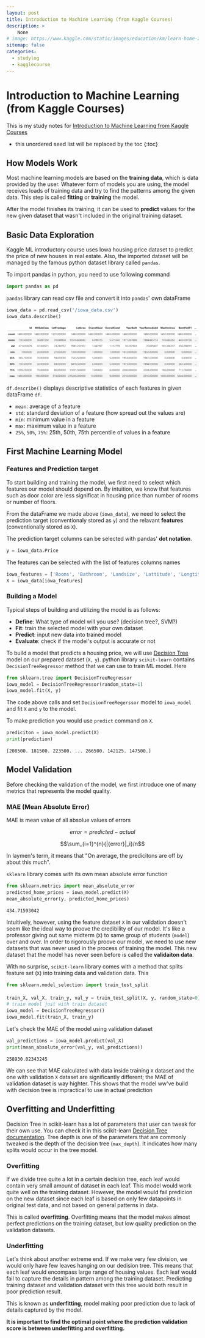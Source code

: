 ```yaml
---
layout: post
title: Introduction to Machine Learning (from Kaggle Courses)
description: >
    None
# image: https://www.kaggle.com/static/images/education/km/learn-home-208h@2x.png
sitemap: false
categories:
  - studylog
  - kagglecourse
---
```

# Introduction to Machine Learning (from Kaggle Courses)

This is my study notes for [Introduction to Machine Learning from Kaggle Courses]('https://www.kaggle.com/learn/intro-to-machine-learning')


* this unordered seed list will be replaced by the toc
{:toc}

## How Models Work
Most machine learning models are based on the **training data**, which is data provided by the user. Whatever form of models you are using, the model receives loads of training data and try to find the patterns among the given data. This step is called **fitting** or **training** the model. 

After the model finishes its training, it can be used to **predict** values for the new given dataset that wasn't included in the original training dataset. 

## Basic Data Exploration

Kaggle ML introductory course uses Iowa housing price dataset to predict the price of new houses in real estate. Also, the imported dataset will be managed by the famous python dataset library called `pandas`.

To import pandas in python, you need to use following command

```python
import pandas as pd
```

`pandas` library can read csv file and convert it into `pandas`' own dataFrame

```python
iowa_data = pd.read_csv('/iowa_data.csv')
iowa_data.describe()
```
![iowa_data](/assets/img/KaggleLearn/iowa_data_describe.png)

`df.describe()` displays descriptive statistics of each features in given dataFrame `df`. 
- `mean`: average of a feature
- `std`: standard deviation of a feature (how spread out the values are)
- `min`: minimum value in a feature
- `max`: maximum value in a feature
- `25%`, `50%`, `75%`: 25th, 50th, 75th percentile of values in a feature
	


## First Machine Learning Model

### Features and Prediction target

To start building and training the model, we first need to select which features our model should depend on. By intuition, we know that features such as door color are less significat in housing price than number of rooms or number of floors. 

From the dataFrame we made above (`iowa_data`), we need to select the prediction target (conventionaly stored as `y`) and the relavant **features** (conventionally stored as `X`).

The prediction target columns can be selected with pandas' **dot notation**.

```python
y = iowa_data.Price
```

The features can be selected with the list of features columns names

```python
iowa_features = ['Rooms', 'Bathroom', 'Landsize', 'Lattitude', 'Longtitude']
X = iowa_data[iowa_features]
```

### Building a Model

Typical steps of building and utilizing the model is as follows:
- **Define**: What type of model will you use? (decision tree?, SVM?)
- **Fit**: train the selected model with your own dataset
- **Predict**: input new data into trained model
- **Evaluate**: check if the model's output is accurate or not

To build a model that predicts a housing price, we will use [Decision Tree](https://scikit-learn.org/stable/modules/tree.html) model on our prepared dataset (`X,` `y`). python library `scikit-learn` contains `DecisionTreeRegressor` method that we can use to train ML model. Here

```python
from sklearn.tree import DecisionTreeRegressor
iowa_model = DecisionTreeRegressor(random_state=1)
iowa_model.fit(X, y)
```

The code above calls and set `DecisionTreeRegerssor` model to `iowa_model` and fit `X` and `y` to the model.

To make prediction you would use `predict` command on `X`. 

```python
prediciton = iowa_model.predict(X)
print(prediction)
```

```
[208500. 181500. 223500. ... 266500. 142125. 147500.]
```


## Model Validation

Before checking the validation of the model, we first introduce one of many metrics that represents the model quality.

### MAE (Mean Absolute Error)

MAE is mean value of all absolue values of errors

$$error = predicted-actual$$

$$\sum_{i=1}^{n}{|{error}|_i}/n$$

In laymen's term, it means that "On average, the predicitons are off by about this much".

`sklearn` library comes with its own mean absolute error function

```python
from sklearn.metrics import mean_absolute_error
predicted_home_prices = iowa_model.predict(X)
mean_absolute_error(y, predicted_home_prices)
```

```
434.71593042
```

Intuitively, however, using the feature dataset `X` in our validation doesn't seem like the ideal way to proove the credibility of our model. It's like a professor giving out same midterm (`X`) to same group of students (`model`) over and over. In order to rigorously proove our model, we need to use new datasets that was never used in the process of training the model. This new dataset that the model has never seen before is called the **validaiton data**.

With no surprise, `scikit-learn` library comes with a method that splits feature set (`X`) into training data and validation data. This

```python
from sklearn.model_selection import train_test_split

train_X, val_X, train_y, val_y = train_test_split(X, y, random_state=0)
# train model just with train dataset
iowa_model = DecisionTreeRegressor()
iowa_model.fit(train_X, train_y)
```

Let's check the MAE of the model using validation dataset

```python
val_predictions = iowa_model.predict(val_X)
print(mean_absolute_error(val_y, val_predictions))
```

```
258930.02343245
```

We can see that MAE calculated with data inside training `X` dataset and the one with validation `X` dataset are significantly different; the MAE of validation dataset is way highter. This shows that the model ww've build with decision tree is impractical to use in actual prediction

## Overfitting and Underfitting 

Decision Tree in scikit-learn has a lot of parameters that user can tweak for their own use. You can check it in this scikit-learn [Decision Tree documentation](https://scikit-learn.org/stable/modules/generated/sklearn.tree.DecisionTreeRegressor.html). Tree depth is one of the parameters that are commonly tweaked is the depth of the decision tree (`max_depth`). It indicates how many splits would occur in the tree model. 

### Overfitting

If we divide tree quite a lot in a certain decision tree, each leaf would contain very small amount of dataset in each leaf. This model would work quite well on the training dataset. However, the model would fail predicion on the new dataset since each leaf is based on only few datapoints in original test data, and not based on general patterns in data.

This is called **overfitting**. Overfitting means that the model makes almost perfect predictions on the training dataset, but low quality prediction on the validation datasets.

### Underfitting

Let's think about another extreme end. If we make very few division, we would only have few leaves hanging on our dedision tree. This means that each leaf would encompass large range of housing values. Each leaf would fail to capture the details in pattern among the training dataset. Predicting training dataset and validation dataset with this tree would both result in poor prediction result.

This is known as **underfitting**, model making poor prediction due to lack of details captured by the model.

**It is important to find the optimal point where the prediction validation score is between underfitting and overfitting.**

